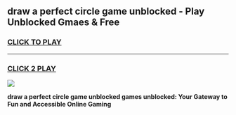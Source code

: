 
## draw a perfect circle game unblocked - Play Unblocked Gmaes & Free
<h3>
<a href="https://news.freeplayer.one?title=draw_a_perfect_circle_game_unblocked&ref=23F">CLICK TO PLAY</a></h3>
<hr>

<h3>
<a href="https://news.freeplayer.one?title=draw_a_perfect_circle_game_unblocked&ref=23F">CLICK 2 PLAY</a>
  
</h3>

<a href="https://news.freeplayer.one?title=draw_a_perfect_circle_game_unblocked&ref=23F/"><img src="https://clearcache.store/games.png"></a>


**draw a perfect circle game unblocked games unblocked: Your Gateway to Fun and Accessible Online Gaming**
